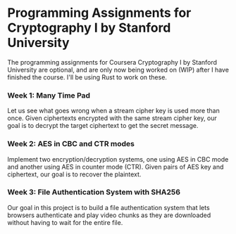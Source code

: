 # Programming Assignments for Cryptography I by Stanford University

The programming assignments for Coursera Cryptography I by Stanford University are optional, and are only now being worked on (WIP) after I have finished the course. I'll be using Rust to work on these.

### Week 1: Many Time Pad

Let us see what goes wrong when a stream cipher key is used more than once. Given ciphertexts encrypted with the same stream cipher key, our goal is to decrypt the target ciphertext to get the secret message.

### Week 2: AES in CBC and CTR modes

Implement two encryption/decryption systems, one using AES in CBC mode and another using AES in counter mode (CTR). Given pairs of AES key and ciphertext, our goal is to recover the plaintext.

### Week 3: File Authentication System with SHA256

Our goal in this project is to build a file authentication system that lets browsers authenticate and play video chunks as they are downloaded without having to wait for the entire file.
